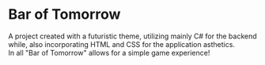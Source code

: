 <h1>Bar of Tomorrow</h1>

<p>A project created with a futuristic theme, utilizing mainly C# for the backend while, also incorporating HTML and CSS for the application asthetics.<br>
 In all "Bar of Tomorrow" allows for a simple game experience!</p>
